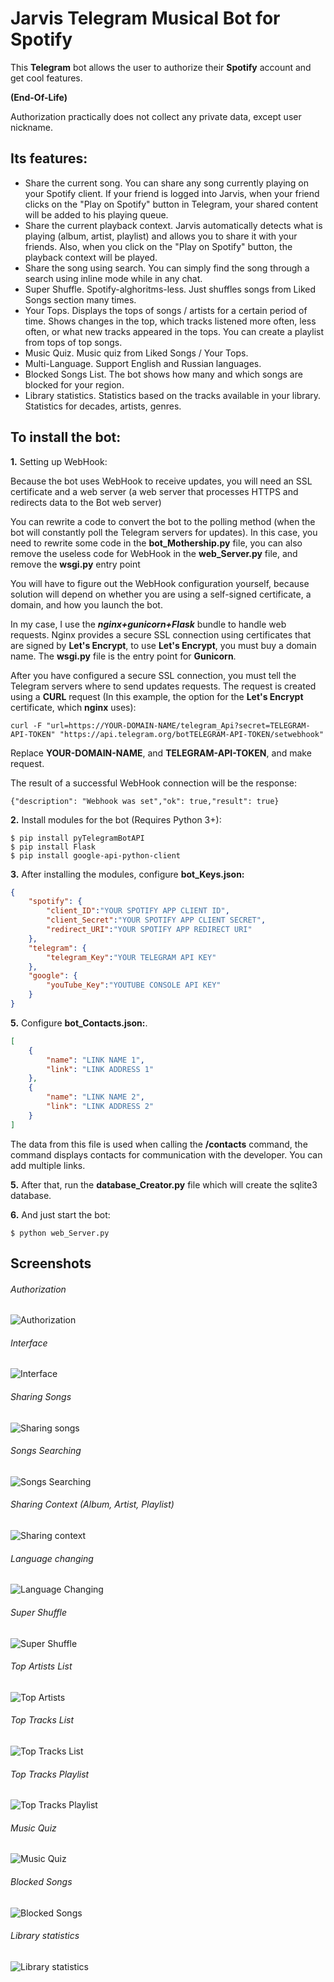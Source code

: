 # Jarvis Telegram Musical Bot for Spotify
This **Telegram** bot allows the user to authorize their **Spotify** account and get cool features.

**(End-Of-Life)**

Authorization practically does not collect any private data, except user nickname.


## Its features:
- Share the current song. You can share any song currently playing on your Spotify client. If your friend is logged into Jarvis, when your friend clicks on the "Play on Spotify" button in Telegram, your shared content will be added to his playing queue.
- Share the current playback context. Jarvis automatically detects what is playing (album, artist, playlist) and allows you to share it with your friends. Also, when you click on the "Play on Spotify" button, the playback context will be played.
- Share the song using search. You can simply find the song through a search using inline mode while in any chat.
- Super Shuffle. Spotify-alghoritms-less. Just shuffles songs from Liked Songs section many times.
- Your Tops. Displays the tops of songs / artists for a certain period of time. Shows changes in the top, which tracks listened more often, less often, or what new tracks appeared in the tops. You can create a playlist from tops of top songs.
- Music Quiz. Music quiz from Liked Songs / Your Tops.
- Multi-Language. Support English and Russian languages.
- Blocked Songs List. The bot shows how many and which songs are blocked for your region.
- Library statistics. Statistics based on the tracks available in your library. Statistics for decades, artists, genres.

## To install the bot:
**1.** Setting up WebHook:

Because the bot uses WebHook to receive updates, you will need an SSL certificate and a web server (a web server that processes HTTPS and redirects data to the Bot web server)

You can rewrite a code to convert the bot to the polling method (when the bot will constantly poll the Telegram servers for updates).
In this case, you need to rewrite some code in the **bot_Mothership.py** file, you can also remove the useless code for WebHook in the **web_Server.py** file, and remove the **wsgi.py** entry point

You will have to figure out the WebHook configuration yourself, because solution will depend on whether you are using a self-signed certificate, a domain, and how you launch the bot.

In my case, I use the ***nginx+gunicorn+Flask*** bundle to handle web requests.
Nginx provides a secure SSL connection using certificates that are signed by **Let's Encrypt**, to use **Let's Encrypt**, you must buy a domain name.
The **wsgi.py** file is the entry point for **Gunicorn**.

After you have configured a secure SSL connection, you must tell the Telegram servers where to send updates requests.
The request is created using a **CURL** request (In this example, the option for the **Let's Encrypt** certificate, which **nginx** uses):

`curl -F "url=https://YOUR-DOMAIN-NAME/telegram_Api?secret=TELEGRAM-API-TOKEN" "https://api.telegram.org/botTELEGRAM-API-TOKEN/setwebhook"`

Replace **YOUR-DOMAIN-NAME**, and **TELEGRAM-API-TOKEN**, and make request.

The result of a successful WebHook connection will be the response:

`{"description": "Webhook was set","ok": true,"result": true}`



**2.** Install modules for the bot (Requires Python 3+):

    $ pip install pyTelegramBotAPI
    $ pip install Flask
    $ pip install google-api-python-client



**3.** After installing the modules, configure **bot_Keys.json:**
```json
{
    "spotify": {
        "client_ID":"YOUR SPOTIFY APP CLIENT ID",
        "client_Secret":"YOUR SPOTIFY APP CLIENT SECRET",
        "redirect_URI":"YOUR SPOTIFY APP REDIRECT URI"
    },
    "telegram": {
        "telegram_Key":"YOUR TELEGRAM API KEY"
    },
    "google": {
        "youTube_Key":"YOUTUBE CONSOLE API KEY"
    }
}
```



**5.** Configure **bot_Contacts.json:**.
```json
[
    {
        "name": "LINK NAME 1",
        "link": "LINK ADDRESS 1"
    },
    {
        "name": "LINK NAME 2",
        "link": "LINK ADDRESS 2"
    }
]
```
The data from this file is used when calling the **/contacts** command, the command displays contacts for communication with the developer. You can add multiple links.



**5.** After that, run the **database_Creator.py** file which will create the sqlite3 database.



**6.** And just start the bot:

    $ python web_Server.py



## Screenshots
###### Authorization
![Authorization](https://github.com/Koteyk0o/Jarvis-Musical-Bot/blob/master/screenshots/auth.png?raw=true "Authorization")
###### Interface
![Interface](https://github.com/Koteyk0o/Jarvis-Musical-Bot/blob/master/screenshots/interface.png?raw=true "Authorization")
###### Sharing Songs
![Sharing songs](https://github.com/Koteyk0o/Jarvis-Musical-Bot/blob/master/screenshots/inline%20song%20sharing.png?raw=true "Sharing songs")
###### Songs Searching
![Songs Searching](https://raw.githubusercontent.com/Koteyk0o/Jarvis-Musical-Bot/master/screenshots/inline%20search.png "Songs Searching")
###### Sharing Context (Album, Artist, Playlist)
![Sharing context](https://github.com/Koteyk0o/Jarvis-Musical-Bot/blob/master/screenshots/inline%20context%20sharing.png?raw=true "Sharing context")
###### Language changing
![Language Changing](https://github.com/Koteyk0o/Jarvis-Musical-Bot/blob/master/screenshots/language%20select.png?raw=true "Language changing")
###### Super Shuffle
![Super Shuffle](https://github.com/Koteyk0o/Jarvis-Musical-Bot/blob/master/screenshots/super%20shuffle.png?raw=true "Super Shuffle")
###### Top Artists List
![Top Artists](https://github.com/Koteyk0o/Jarvis-Musical-Bot/blob/master/screenshots/top%20artists%20display.png?raw=true "Top Artists")
###### Top Tracks List
![Top Tracks List](https://github.com/Koteyk0o/Jarvis-Musical-Bot/blob/master/screenshots/top%20tracks%20display.png?raw=true "Top Tracks List")
###### Top Tracks Playlist
![Top Tracks Playlist](https://github.com/Koteyk0o/Jarvis-Musical-Bot/blob/master/screenshots/top%20tracks%20playlist.png?raw=true "Top Tracks Playlist")
###### Music Quiz
![Music Quiz](https://github.com/Koteyk0o/Jarvis-Musical-Bot/blob/master/screenshots/music%20quiz.png?raw=true "Music Quiz")
###### Blocked Songs
![Blocked Songs](https://github.com/Koteyk0o/Jarvis-Musical-Bot/blob/master/screenshots/blocked_Tracks.png?raw=true "Blocked Songs")
###### Library statistics
![Library statistics](https://github.com/Koteyk0o/Jarvis-Musical-Bot/blob/master/screenshots/library%20statistics.png?raw=true "Library statistics")
